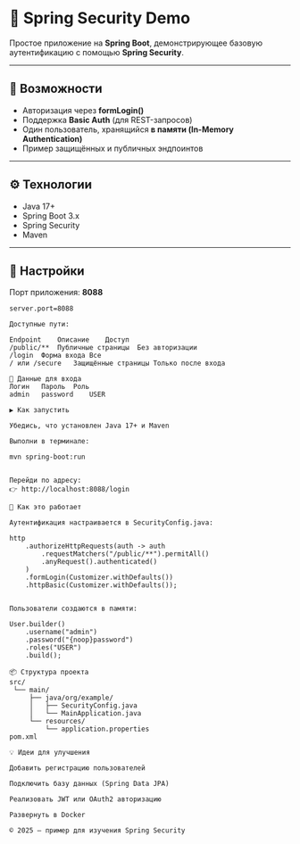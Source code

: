 # 🔐 Spring Security Demo

Простое приложение на **Spring Boot**, демонстрирующее базовую аутентификацию с помощью **Spring Security**.

---

## 🚀 Возможности
- Авторизация через **formLogin()**
- Поддержка **Basic Auth** (для REST-запросов)
- Один пользователь, хранящийся **в памяти (In-Memory Authentication)**
- Пример защищённых и публичных эндпоинтов

---

## ⚙️ Технологии
- Java 17+
- Spring Boot 3.x
- Spring Security
- Maven

---

## 🧩 Настройки
Порт приложения: **8088**

```properties
server.port=8088

Доступные пути:

Endpoint	Описание	Доступ
/public/**	Публичные страницы	Без авторизации
/login	Форма входа	Все
/ или /secure	Защищённые страницы	Только после входа

👤 Данные для входа
Логин	Пароль	Роль
admin	password	USER

▶️ Как запустить

Убедись, что установлен Java 17+ и Maven

Выполни в терминале:

mvn spring-boot:run


Перейди по адресу:
👉 http://localhost:8088/login

🧠 Как это работает

Аутентификация настраивается в SecurityConfig.java:

http
    .authorizeHttpRequests(auth -> auth
        .requestMatchers("/public/**").permitAll()
        .anyRequest().authenticated()
    )
    .formLogin(Customizer.withDefaults())
    .httpBasic(Customizer.withDefaults());


Пользователи создаются в памяти:

User.builder()
    .username("admin")
    .password("{noop}password")
    .roles("USER")
    .build();

📦 Структура проекта
src/
 └── main/
     ├── java/org/example/
     │   ├── SecurityConfig.java
     │   └── MainApplication.java
     └── resources/
         └── application.properties
pom.xml

💡 Идеи для улучшения

Добавить регистрацию пользователей

Подключить базу данных (Spring Data JPA)

Реализовать JWT или OAuth2 авторизацию

Развернуть в Docker

© 2025 — пример для изучения Spring Security